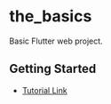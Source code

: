 # the_basics

Basic Flutter web project.


## Getting Started


- [Tutorial Link](https://www.youtube.com/watch?v=33kyEzDMTZU&list=RDCMUC2d0BYlqQCdF9lJfydl_02Q&start_radio=1&t=0)



